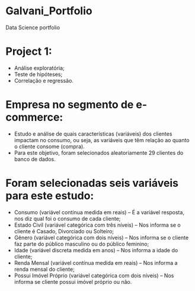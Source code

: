 # Galvani_Portfolio
Data Science portfolio

# Project 1: 
- Análise exploratória;
- Teste de hipóteses;
- Correlação e regressão.

# Empresa no segmento de e-commerce: 
- Estudo e análise de quais características (variáveis) dos clientes impactam no consumo, ou seja, as variáveis que têm relação ao quanto o cliente consome (compra). 
- Para este objetivo, foram selecionados aleatoriamente 29 clientes do banco de dados.

# Foram selecionadas seis variáveis para este estudo:
- Consumo (variável contínua medida em reais) – É a variável resposta, nos diz qual foi o consumo de cada cliente;
- Estado Civil (variável categórica com três níveis) – Nos informa se o cliente é Casado, Divorciado ou Solteiro;
- Gênero (variável categórica com dois níveis) – Nos informa se o cliente faz parte do público masculino ou do público feminino;
- Idade (variável discreta medida em anos) – Nos informa a idade do cliente;
- Renda Mensal (variável contínua medida em reais) – Nos informa a renda mensal
do cliente;
- Possui Imóvel Próprio (variável categórica com dois níveis) – Nos informa se cliente possui imóvel próprio ou não.
